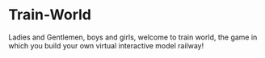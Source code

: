 # Train-World
Ladies and Gentlemen, boys and girls, welcome to train world, the game in which you build your own virtual interactive model railway!
